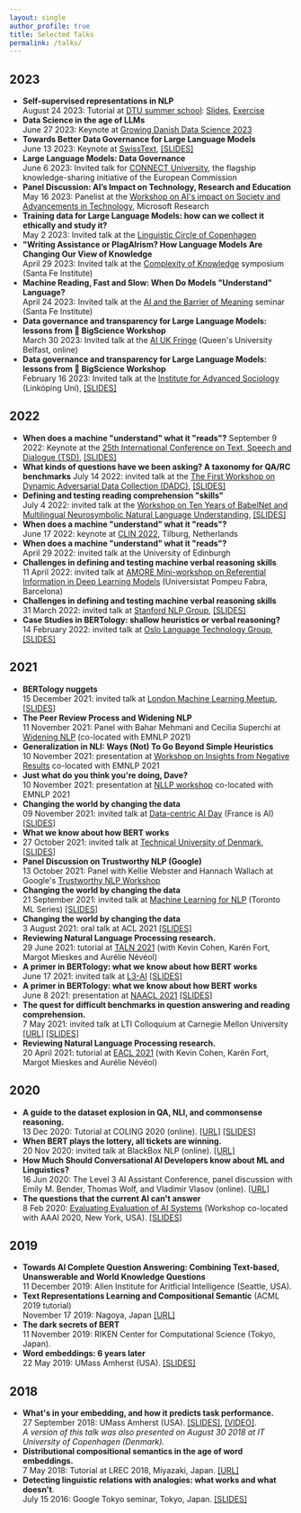 ```yaml
---
layout: single
author_profile: true
title: Selected Talks
permalink: /talks/
---
```


## 2023

* **Self-supervised representations in NLP** <br/>
  August 24 2023: Tutorial at [DTU summer school](www2.imm.dtu.dk/courses/02901/): [Slides](https://u.pcloud.link/publink/show?code=XZUXKaVZcFzRfRi3dQYreNG1PdJTnf7B2kUk), [Exercise](https://colab.research.google.com/drive/1Fia263yMPSKyoZ3eg8eDW4lAZVARNtpr?usp=sharing)
* **Data Science in the age of LLMs**<br/>
  June 27 2023: Keynote at [Growing Danish Data Science 2023](https://ddsa.dk/growing-danish-data-science-2023/)
* **Towards Better Data Governance for Large Language Models** <br/>
  June 13 2023: Keynote at [SwissText](https://www.swisstext.org/), [[SLIDES]](https://u.pcloud.link/publink/show?code=XZCPbOVZIgH2a4MP304R8Ww4Ethh0usw8BDk)
* **Large Language Models: Data Governance** <br/>
  June 6 2023: Invited talk for [CONNECT University](https://futurium.ec.europa.eu/en/connect-university/events/large-language-models-overview-limitations-opportunities), the flagship knowledge-sharing initiative of the European Commission
* **Panel Discussion: AI’s Impact on Technology, Research and Education** <br/>
  May 16 2023: Panelist at the [Workshop on AI's impact on Society and Advancements in Technology](https://www.microsoft.com/en-us/research/event/the-workshop-on-ais-impact-on-society-and-advancements-in-technology/speakers/), Microsoft Research
* **Training data for Large Language Models: how can we collect it ethically and study it?** <br/>
  May 2 2023: Invited talk at the [Linguistic Circle of Copenhagen](https://lingvistkredsen.ku.dk/english/meetings/)
* **"Writing Assistance or PlagAIrism? How Language Models Are Changing Our View of Knowledge** <br/>
  April 29 2023: Invited talk at the [Complexity of Knowledge](https://santafe.edu/events/sbs-complexity-knowledge) symposium (Santa Fe Institute)
* **Machine Reading, Fast and Slow: When Do Models "Understand" Language?** <br/>
  April 24 2023: Invited talk at the [AI and the Barrier of Meaning](https://wiki.santafe.edu/index.php/AI_and_the_Barrier_of_Meaning_2_-_Agenda) seminar (Santa Fe Institute)
* **Data governance and transparency for Large Language Models: lessons from 🌸 BigScience Workshop** <br/>
  March 30 2023: Invited talk at the [AI UK Fringe](https://www.eventbrite.co.uk/e/exploring-the-boundaries-and-capabilities-of-large-language-models-tickets-595247279637) (Queen's University Belfast, online)
* **Data governance and transparency for Large Language Models: lessons from 🌸 BigScience Workshop** <br/>
  February 16 2023: Invited talk at the [Institute for Advanced Sociology](https://liu.se/en/article/seminarier-och-forelasningar-vid-ias) (Linköping Uni), [[SLIDES]](https://u.pcloud.link/publink/show?code=XZeaSgVZLoGmBlUJ0NzwvfwHpzeGzpmfSTMk)

## 2022

* **When does a machine "understand" what it "reads"?**
  September 9 2022: Keynote at the [25th International Conference on Text, Speech and Dialogue (TSD)](https://www.tsdconference.org/tsd2022/conf_inv_sp.html), [[SLIDES]](https://u.pcloud.link/publink/show?code=XZOjtbVZm729yQ2EKUH2O7KQBL5hWHkUNXm7)
* **What kinds of questions have we been asking? A taxonomy for QA/RC benchmarks**
  July 14 2022: invited talk at the [The First Workshop on Dynamic Adversarial Data Collection (DADC)](https://dadcworkshop.github.io/), [[SLIDES]](https://u.pcloud.link/publink/show?code=XZVWo4VZ1dPUMFmh3EByFdhb6FbJ10Ryjvny)
* **Defining and testing reading comprehension "skills"** <br/> 
  July 4 2022: invited talk at the [Workshop on Ten Years of BabelNet and Multilingual Neurosymbolic Natural Language Understanding](http://mousse-project.org/events/event-a5f3r5.html), [[SLIDES]](https://u.pcloud.link/publink/show?code=XZOcJ4VZt6ROLOfKsTuEriJvxAiUj7uV2gKV)
* **When does a machine "understand" what it "reads"?** <br/>
  June 17 2022: keynote at [CLIN 2022](https://clin2022.uvt.nl/clin32/programme/), Tilburg, Netherlands
* **When does a machine "understand" what it "reads"?** <br/>
  April 29 2022: invited talk at the University of Edinburgh
* **Challenges in defining and testing machine verbal reasoning skills** <br/>
  11 April 2022: invited talk at [AMORE Mini-workshop on Referential Information in Deep Learning Models](https://www.upf.edu/web/amore/events/-/asset_publisher/fZ5EKyUIWYDK/content/id/256963087/maximized) (Universistat Pompeu Fabra, Barcelona)
* **Challenges in defining and testing machine verbal reasoning skills** <br/>
  31 March 2022: invited talk at [Stanford NLP Group](https://nlp.stanford.edu/seminar), [[SLIDES]](https://u.pcloud.link/publink/show?code=XZeAj5VZubw6VuWs80fJsvoP0vSWNh4EtF0X)
* **Case Studies in BERTology: shallow heuristics or verbal reasoning?** <br/>
  14 February 2022: invited talk at [Oslo Language Technology Group](https://www.mn.uio.no/ifi/english/research/groups/ltg/research-seminar/), [[SLIDES]](https://u.pcloud.link/publink/show?code=XZ6147VZpjVf8rdDQXjjKXNP8DH4P45Jfzf7)

## 2021

* **BERTology nuggets** <br/>
  15 December 2021: invited talk at [London Machine Learning Meetup](https://www.meetup.com/London-Machine-Learning-Meetup/), [[SLIDES]](https://u.pcloud.link/publink/show?code=XZRYtNXZPKAWDwhNefuSIGuOnHEQ68NlySDy)
* **The Peer Review Process and Widening NLP**<br/>
  11 November 2021: Panel with Bahar Mehmani and Cecilia Superchi at [Widening NLP](http://www.winlp.org/winlp-emnlp-2021/) (co-located with EMNLP 2021)
* **Generalization in NLI: Ways (Not) To Go Beyond Simple Heuristics**<br/>
  10 November 2021: presentation at [Workshop on Insights from Negative Results](https://insights-workshop.github.io/) co-located with EMNLP 2021
* **Just what do you think you're doing, Dave?**<br/>
  10 November 2021: presentation at [NLLP workshop](https://nllpw.org/) co-located with EMNLP 2021
* **Changing the world by changing the data**<br/>
  09 November 2021: invited talk at [Data-centric AI Day](https://www.data-centric-ai.com/) (France is AI) [[SLIDES]](https://u.pcloud.link/publink/show?code=XZFn4UXZECArXx1WDJ4twArWb401KyJ4PonX)
* **What we know about how BERT works**<br/> 
* 27 October 2021: invited talk at [Technical University of Denmark](https://www.dtu.dk/service/kalender/arrangement?id=4caa466a-c27a-4f75-8560-e014423678ef), [[SLIDES]](https://u.pcloud.link/publink/show?code=XZshhOXZpAIBba2nXvQwNj3Ukc9cvhkIK84V)
* **Panel Discussion on Trustworthy NLP (Google)**<br/>
  13 October 2021: Panel with Kellie Webster and Hannach Wallach at Google's [Trustworthy NLP Workshop](https://events.withgoogle.com/trustworthy-nlp-workshop-2021/)
* **Changing the world by changing the data**<br/>
  21 September 2021: invited talk at [Machine Learning for NLP](https://hopin.com/events/machine-learning-in-nlp-summit#speakers) (Toronto ML Series) [[SLIDES]](https://u.pcloud.link/publink/show?code=XZrR8tXZGy6cJte1mybjsXD5U3rVp7eNfnRk)
* **Changing the world by changing the data**<br/>
  3 August 2021: oral talk at ACL 2021 [[SLIDES]](https://u.pcloud.link/publink/show?code=XZkiIxXZRHfXWjEPnUVsNrbStQUY8mxj2qYk)
* **Reviewing Natural Language Processing research.** <br/>
  29 June 2021: tutorial at [TALN 2021](https://talnrecital2021.inria.fr/relire/) (with Kevin Cohen, Karën Fort, Margot Mieskes and Aurélie Névéol)
* **A primer in BERTology: what we know about how BERT works** <br/>
  June 17 2021: invited talk at [L3-AI](https://l3-ai.dev/) [[SLIDES]](https://u.pcloud.link/publink/show?code=XZ7JsTXZxkfM84V2cVHyAWvPJdrhNR9NIRY7)
* **A primer in BERTology: what we know about how BERT works** <br/>
  June 8 2021: presentation at [NAACL 2021](https://2021.naacl.org/) [[SLIDES]](https://u.pcloud.link/publink/show?code=XZ7JsTXZxkfM84V2cVHyAWvPJdrhNR9NIRY7)  
* **The quest for difficult benchmarks in question answering and reading comprehension.** <br/> 
  7 May 2021: invited talk at LTI Colloquium at Carnegie Mellon University [[URL]](https://lti.cs.cmu.edu/lti-colloquium) [[SLIDES]](https://u.pcloud.link/publink/show?code=XZKfheXZTrUhvUYVniQvyXFwq6nePjFw7RMk)
* **Reviewing Natural Language Processing research.** <br/>
  20 April 2021: tutorial at [EACL 2021](https://github.com/reviewingNLP/EACL2021T5) (with Kevin Cohen, Karën Fort, Margot Mieskes and Aurélie Névéol)

## 2020

* **A guide to the dataset explosion in QA, NLI, and commonsense reasoning.** <br/> 13 Dec 2020: Tutorial at COLING 2020 (online). [[URL]](https://coling2020.org/pages/tutorials.html) [[SLIDES]](../assets/files/dataset-explosion.pdf)
* **When BERT plays the lottery, all tickets are winning.** <br/> 20 Nov 2020: invited talk at BlackBox NLP (online). [[URL]](https://slideslive.com/38939762)
* **How Much Should Conversational AI Developers know about ML and Linguistics?** <br/> 16 Jun 2020: The Level 3 AI Assistant Conference, panel discussion with Emily M. Bender, Thomas Wolf, and Vladimir Vlasov (online). [[URL]](https://www.l3-ai.dev/)
* **The questions that the current AI can't answer** <br/> 8 Feb 2020: [Evaluating Evaluation of AI Systems](href="http://eval.how/aaai-2020/program.html) (Workshop co-located with AAAI 2020, New York, USA). [[SLIDES]](http://pc.cd/2f3italK)

## 2019

* **Towards AI Complete Question Answering: Combining Text-based, Unanswerable and World Knowledge Questions** <br/>
11 December 2019: Allen Institute for Aritficial Intelligence (Seattle, USA).  
* **Text Representations Learning and Compositional Semantic** (ACML 2019 tutorial)<br/> November 17 2019: Nagoya, Japan [[URL]](href="http://www.acml-conf.org/2019/tutorials/)
* **The dark secrets of BERT** <br/> 11 November 2019: RIKEN Center for Computational Science (Tokyo, Japan).  
* **Word embeddings: 6 years later** <br/>
22 May 2019: UMass Amherst (USA). [[SLIDES]](http://pc.cd/VVGitalK)

## 2018

* **What's in your embedding, and how it predicts task performance.** <br/> 27 September 2018: UMass Amherst (USA). [[SLIDES]](http://pc.cd/OdLctalK), [[VIDEO]](https://www.youtube.com/watch?v=heKsgZSOB1Q). <br/>
    *A version of this talk was also presented on August 30 2018 at IT University of Copenhagen (Denmark).*
* **Distributional compositional semantics in the age of word embeddings.** <br/>
  7 May 2018: Tutorial at LREC 2018, Miyazaki, Japan. [[URL]](http://text-machine.cs.uml.edu/lrec2018_t4/index.html)
* **Detecting linguistic relations with analogies: what works and what doesn't**. <br/> July 15 2016: Google Tokyo seminar, Tokyo, Japan. [[SLIDES]](https://my.pcloud.com/publink/show?code=XZQqO47ZcVoEAV7QPDmNI9MgyDT3wk8D39Uk)
